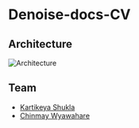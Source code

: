 # Denoise-docs-CV

## Architecture

![Architecture](https://github.com/gandalf1819/Denoise-docs-CV/blob/master/CV-architecture.png)

## Team

* [Kartikeya Shukla](https://github.com/kart2k15)
* [Chinmay Wyawahare](https://github.com/gandalf1819)
